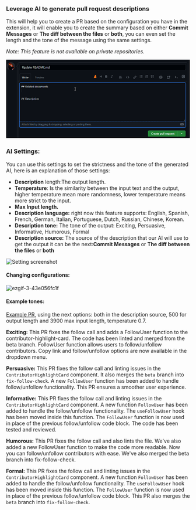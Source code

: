 ### Leverage AI to generate pull request descriptions

This will help you to create a PR based on the configuration you have in the extension, it will enable you to create the summary based on either **Commit Messages** or **The diff between the files** or **both**, you can even set the length and the tone of the message using the same settings.

_Note: This feature is not available on private repositories._

![generate pr description](../../static/gif/pr-description.gif)

### AI Settings: 

You can use this settings to set the strictness and the tone of the generated AI, here is an explanation of those settings:

- **Description** length:The output length.
- **Temperature**: Is the similarity between the input text and the output, higher temperature mean more randomness, lower temperature means more strict to the input.
- **Max Input length.**
- **Description language:** right now this feature supports: English, Spanish, French, German, Italian, Portuguese, Dutch, Russian, Chinese, Korean.
- **Description tone:** The tone of the output: Exciting, Persuasive, Informative, Humorous, Formal
- **Description source:** The source of the description that our AI will use to get the output it can be the next:**Commit Messages** or **The diff between the files** or **both**

![Setting screenshot](https://user-images.githubusercontent.com/18273833/241760972-aa10eabe-3c01-4921-956a-ab85bada1575.png)
#### Changing configurations: 

![ezgif-3-43e056fc1f](https://github.com/open-sauced/docs.opensauced.pizza/assets/18273833/fa19fa8e-e652-461c-8df4-6e959c9b9943)


#### Example tones:

[Example PR](https://github.com/open-sauced/insights/pull/1197), using the next options: both in the description source, 500 for output length and 3900 max input length, temperature 0.7.

**Exciting:** This PR fixes the follow call and adds a FollowUser function to the contributor-highlight-card. The code has been linted and merged from the beta branch. FollowUser function allows users to follow/unfollow contributors. Copy link and follow/unfollow options are now available in the dropdown menu.

**Persuasive:** This PR fixes the follow call and linting issues in the `ContributorHighlightCard` component. It also merges the `beta` branch into `fix-follow-check`. A new `FollowUser` function has been added to handle follow/unfollow functionality. This PR ensures a smoother user experience.

**Informative:** This PR fixes the follow call and linting issues in the `ContributorHighlightCard` component. A new function `FollowUser` has been added to handle the follow/unfollow functionality. The `useFollowUser` hook has been moved inside this function. The `FollowUser` function is now used in place of the previous follow/unfollow code block. The code has been tested and reviewed.

**Humorous:** This PR fixes the follow call and also lints the file. We've also added a new FollowUser function to make the code more readable. Now you can follow/unfollow contributors with ease. We've also merged the beta branch into fix-follow-check.

**Formal:** This PR fixes the follow call and linting issues in the `ContributorHighlightCard` component. A new function `FollowUser` has been added to handle the follow/unfollow functionality. The `useFollowUser` hook has been moved inside this function. The `FollowUser` function is now used in place of the previous follow/unfollow code block. This PR also merges the `beta` branch into `fix-follow-check`.
